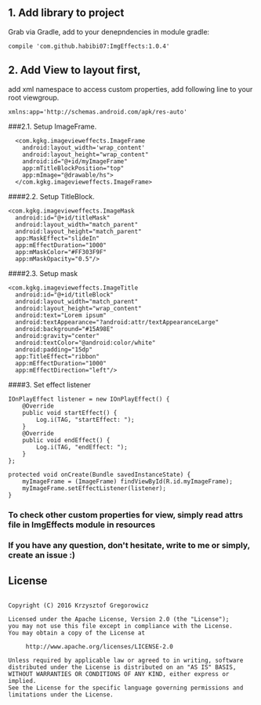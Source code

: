 
## 1. Add library to project

Grab via Gradle, add to your denepndencies in module gradle:

```compile 'com.github.habibi07:ImgEffects:1.0.4' ```

## 2. Add View to layout first,
add xml namespace to access custom properties, add following line to your root viewgroup.

```xmlns:app='http://schemas.android.com/apk/res-auto' ```


###2.1. Setup ImageFrame.
```
  <com.kgkg.imagevieweffects.ImageFrame
    android:layout_width='wrap_content'
    android:layout_height="wrap_content"
    android:id="@+id/myImageFrame"
    app:mTitleBlockPosition="top"
    app:mImage="@drawable/hs">
  </com.kgkg.imagevieweffects.ImageFrame>
  ```

####2.2. Setup TitleBlock.
```
<com.kgkg.imagevieweffects.ImageMask
  android:id="@+id/titleMask"
  android:layout_width="match_parent"
  android:layout_height="match_parent"
  app:MaskEffect="slideIn"
  app:mEffectDuration="1000"
  app:mMaskColor="#FF303F9F"
  app:mMaskOpacity="0.5"/>
  ```

####2.3. Setup mask
```
<com.kgkg.imagevieweffects.ImageTitle
  android:id="@+id/titleBlock"
  android:layout_width="match_parent"
  android:layout_height="wrap_content"
  android:text="Lorem ipsum"
  android:textAppearance="?android:attr/textAppearanceLarge"
  android:background="#15A98E"
  android:gravity="center"
  android:textColor="@android:color/white"
  android:padding="15dp"
  app:TitleEffect="ribbon"
  app:mEffectDuration="1000"
  app:mEffectDirection="left"/>
```
    
####3. Set effect listener
```
IOnPlayEffect listener = new IOnPlayEffect() {
    @Override
    public void startEffect() {
        Log.i(TAG, "startEffect: ");
    }
    @Override
    public void endEffect() {
        Log.i(TAG, "endEffect: ");
    }
};

protected void onCreate(Bundle savedInstanceState) {
    myImageFrame = (ImageFrame) findViewById(R.id.myImageFrame);
    myImageFrame.setEffectListener(listener);
}  
```

### To check other custom properties for view, simply read attrs file in ImgEffects module in resources

### If you have any question, don't hesitate, write to me or simply, create an issue :)


## License
```

Copyright (C) 2016 Krzysztof Gregorowicz

Licensed under the Apache License, Version 2.0 (the "License");
you may not use this file except in compliance with the License.
You may obtain a copy of the License at

     http://www.apache.org/licenses/LICENSE-2.0

Unless required by applicable law or agreed to in writing, software
distributed under the License is distributed on an "AS IS" BASIS,
WITHOUT WARRANTIES OR CONDITIONS OF ANY KIND, either express or implied.
See the License for the specific language governing permissions and
limitations under the License.
